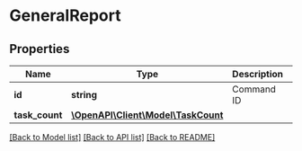 # GeneralReport

## Properties
Name | Type | Description | Notes
------------ | ------------- | ------------- | -------------
**id** | **string** | Command ID | [optional] 
**task_count** | [**\OpenAPI\Client\Model\TaskCount**](TaskCount.md) |  | [optional] 

[[Back to Model list]](../README.md#documentation-for-models) [[Back to API list]](../README.md#documentation-for-api-endpoints) [[Back to README]](../README.md)


